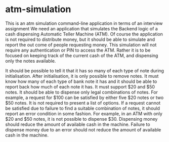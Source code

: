# atm-simulation
This is an atm simulation command-line application in terms of an interview assignment 
We need an application that simulates the Backend logic of a cash dispensing
Automatic Teller Machine (ATM).
Of course the application is not required to distribute money, but it should be
able to simulate and report the out come of people requesting money.
This simulation will not require any authentication or PIN to access the ATM.
Rather it is to be focused on keeping track of the current cash of the ATM,
and dispensing only the notes available.

It should be possible to tell it that it has so many of each type of note during
initialisation. After initialisation, it is only possible to remove notes.
It must know how many of each type of bank note it has and it should be able
to report back how much of each note it has.
It must support $20 and $50 notes.
It should be able to dispense only legal combinations of notes. For example, a
request for $100 can be satisfied by either five $20 notes or two $50 notes. It
is not required to present a list of options.
If a request cannot be satisfied due to failure to find a suitable combination of
notes, it should report an error condition in some fashion. For example, in an
ATM with only $20 and $50 notes, it is not possible to dispense $30.
Dispensing money should reduce the amount of available cash in the
machine.
Failure to dispense money due to an error should not reduce the amount of
available cash in the machine.
